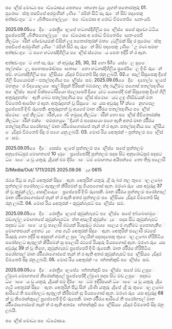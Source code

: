 ප ොලිස් මොධ්‍ය ප ොට්ඨොසය පෙත ෙොතතො වූ ෙැදගත් පතොරතුරු 01. පුරොෙස්තු පසවීපේ අරමුණින් ැණීේ රමින් සිටි සැ රුෙන් සිව් පදපෙකු අත්අඩංගුෙට - ැබිතිපගොල්ලෑෙ ප ොට්ඨොස අ රොධ්‍ විමර්තෙ ොයතංර්ය.

2025.09.05 ෙෙ දිෙ රොත්‍රී ොලපේ හටගස්දිගිලිය ප ොලිස් ෙසපේ කුඩො ට්ටිය ප්‍රපේර්පේදී ැබිතිපගොල්ලෑෙ ප ොට්ඨොස අ රොධ්‍ විමර්තෙ ොයතංර්පේ නිලධ්‍ොරීන් ණ්ඩොයමක් විසින් ලද පතොරතුරක් මත ෙැටලීමක් සිදු ර පුරොෙස්තු පසවීපේ අරමුණින් ැණීේ රමින් සිටි සැ රුෙන් සිව් පදපෙකු ැණීේ උ රණ සමඟ අත්අඩංගුෙට පගෙ හටගස්දිගිලිය ප ොලිස් ස්ථොෙය පෙත ඉදිරි ත් ර ඇත.

අත්අඩංගුෙට ගත් සැ රුෙන් අවුරුදු 25, 30, 32 හො 57 ෙයස්ෙල සුෙෙ තල්ගස්ෙල, පහොපරොව්ප ොතොෙ හො හටගස්දිගිලිය ප්‍රපේර්ෙල දිංචි රුෙන් පව්. හටගස්දිගිලිය ප ොලිසිය ෙැඩිදුර විමර්තෙ සිදු රනු ලබයි. 02. ොසල් සිසුපෙකු දිපේ ගිලී මියයොමක් - පතල්පදණිය ප ොලිස් ෙසම. 2025.09.05 ෙෙ දිෙ දහෙල් ොලපේ මහනුෙර විදයොලය ොසල් සිසුන් පිරිසක් බඹරගල න්ද බැලීමට පගොස් පතල්පදණිය ප ොලිස් ෙසපේ වික්පටෝරියො ජලොර්පේ දිය ෙෑමට යොපේදී එක් සිසුපෙකු දිපේ ගිලී අතුරුදහන්ෙ ඇති බෙට පතල්පදණිය ප ොලිස් ස්ථොෙයට ලද ණිවිඩයක් මත විමර්තෙ ආරේභ ර ඇත. අතුරුදහන් වූ සිසුෙො ෙයස අවුරුදු 17 ක් ෙෙ නුගපෙල ප්‍රපේර්පේ දිංචි රුපෙකි. අතුරුදහන් වූ අයපේ මෘත ර්රීරය පතල්පදණිය ප ොලිස් ස්ථොෙපේ නිලධ්‍ොරීන්, ෙොවි හමුදො නිලධ්‍ොරීන් හො ප ොලිස් ජීවිතොරක්ෂ නිලධ්‍ොරීන් එක්ෙ පමපහයුේ දියත් ර පසොයො පගෙ ඇති අතර මෘත ර්රීරය පතල්පදණිය පරෝහපල් මෘත ර්රීරොගොරපේ තැන් ත් ර ඇත. පතල්පදණිය ප ොලිසිය ෙැඩිදුර විමර්තෙ සිදු ර පගෙ යනු ලබයි. 03. මොර රිය අෙතුරක් - පුත්තලම ප ොලිස් ෙසම.

2025.09.05 ෙෙ දිෙ සෙස් ොලපේ පුත්තලම ප ොලිස් ෙසපේ පුත්තලම අනුරොධ්‍පුර මොගතපේ 10 ණුෙ ප්‍රපේර්පේදී පුත්තලම පදස සිට අනුරොධ්‍පුර පදසට ධ්‍ොෙෙය වූ යතුරු ැදියක් එම දිර්ොෙටම මොගතය අයිපන් ෙෙතො තිබූ පලොරි

D/Media/Out/ 1711/2025 2025.09.06 ැය 0615

රථය පිටු ස ගැටී අෙතුරක් සිදුෙ ඇත. අෙතුරින් යතුරු ැදි රු බර තල තුෙොල ලබො පුත්තලම පරෝහලට ඇතුලත් කිරීපමන් සු මියපගොස් ඇත. මරණ රු ෙයස අවුරුදු 37 ක් වූ කුඹුක් ල්ල, සොලියෙැෙ ප්‍රපේර්පේ දිංචි රුපෙකි. මෘත ර්රීරය පුත්තලම පරෝහපල් මෘත ර්රීරොගොරපේ තැන් ත් ර ඇති අතර පුත්තලම ප ොලිසිය ෙැඩිදුර විමර්තෙ සිදු රනු ලබයි. 04. මොර රිය අෙතුරක් - කුඹුක්ගැපට් ප ොලිස් ෙසම.

2025.09.05 ෙෙ දිෙ රොත්‍රී ොලපේ කුඹුක්ගැපට් ප ොලිස් ෙසපේ ඉබ්බොගමුෙ මඩගල්ල මොගතපේ කුඹුක්ගැපට් ෙත්ත අසලදී කුඹුක්ෙැෙ පදස සිට කුඹුක්ගැපට් පදසට ධ්‍ොෙෙය වූ පලොරි රථයක් රියදුරුට රථය ොලෙය ර ගැනීමට පෙොහැකිෙ මොගතපයන් ඉෙතට ැෙ ගස ගැටී අෙතුරක් සිදුෙ ඇත. අෙතුරින් පලොරි රථපේ රියදුරු හො ඉදිරි ස අසුපන් ගමන් ල පුේගලයින් පදපදපෙකු තුෙොල ලබො හිරිපිටිය පරෝහලට ඇතුලත් කිරීපමන් සු පලොරි රථපේ රියදුරු මියපගොස් ඇත. මරණ රු ෙයස අවුරුදු 39 ක් වූ තිහෙ, කුඹුක්ගැපට් ප්‍රපේර්පේ දිංචි රුපෙකි. මෘත ර්රීරය හිරිපිටිය පරෝහපල් මෘත ර්රීරොගොරපේ තැන් ත් ර ඇති අතර කුඹුක්ගැපට් ප ොලිසිය ෙැඩිදුර විමර්තෙ සිදු රනු ලබයි. 05. මොර රිය අෙතුරක් - ොත්තන්කුඩි ප ොලිස් ෙසම.

2025.09.05 ෙෙ දිෙ රොත්‍රී ොලපේ ොත්තන්කුඩි ප ොලිස් ෙසපේ මඩ ලපුෙ ල්මුණ මොගතපේ කිරොන්කුලේ ප්‍රපේර්පේදී ල්මුණ පදස සිට මඩ ලපුෙ පදසට ධ්‍ොෙෙය වූ යතුරු ැදියක් එම දිර්ොෙටම ඉදිරිපයන් ධ්‍ොෙෙය වූ යතුරු ැදිය ගැටී අෙතුරක් සිදුෙ ඇත. අෙතුරින් පිටු සින් ැමිණි යතුරු ැදිපේ ැදි රු තුෙොල ලබො ආරියේ ති පරෝහලට ඇතුලත් කිරීපමන් සු මියපගොස් ඇත. මරණ රු ෙයස අවුරුදු 68 ක් වූ කිරොන්කුලේ ප්‍රපේර්පේ දිංචි රුපෙකි. මෘත ර්රීරය ආරියේ ති පරෝහපල් මෘත ර්රීරොගොරපේ තැන් ත් ර ඇති අතර ොත්තන්කුඩි ප ොලිසිය ෙැඩිදුර විමර්තෙ සිදු රනු ලබයි.

ප ොලිස් මොධ්‍ය ප ොට්ඨොසය.